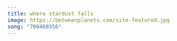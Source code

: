 ```yaml
---
title: where stardust falls
image: https://betweenplanets.com/site-featured.jpg
song: "700460356"
---
```

